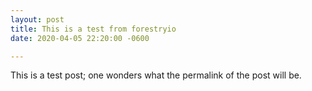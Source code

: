 ```yaml
---
layout: post
title: This is a test from forestryio
date: 2020-04-05 22:20:00 -0600

---
```

This is a test post; one wonders what the permalink of the post will be.